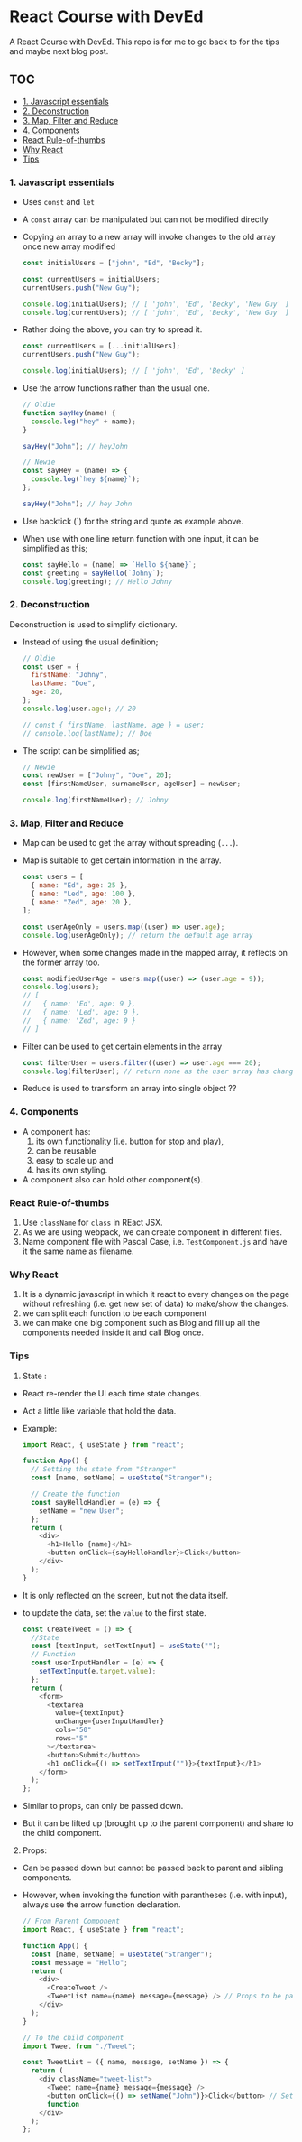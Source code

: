 # React Course with DevEd

A React Course with DevEd. This repo is for me to go back to for the tips and maybe next blog post.

## TOC

- [1. Javascript essentials](#1-javascript-essentials)
- [2. Deconstruction](#2-deconstruction)
- [3. Map, Filter and Reduce](#3-map,-filter-and-reduce)
- [4. Components](#4-components)
- [React Rule-of-thumbs](#react-rule-of-thumbs)
- [Why React](#why-react)
- [Tips](#tips)

### 1. Javascript essentials

- Uses `const` and `let`
- A `const` array can be manipulated but can not be modified directly
- Copying an array to a new array will invoke changes to the old array once new array modified

  ```javascript
  const initialUsers = ["john", "Ed", "Becky"];

  const currentUsers = initialUsers;
  currentUsers.push("New Guy");

  console.log(initialUsers); // [ 'john', 'Ed', 'Becky', 'New Guy' ]
  console.log(currentUsers); // [ 'john', 'Ed', 'Becky', 'New Guy' ]
  ```

- Rather doing the above, you can try to spread it.

  ```javascript
  const currentUsers = [...initialUsers];
  currentUsers.push("New Guy");

  console.log(initialUsers); // [ 'john', 'Ed', 'Becky' ]
  ```

- Use the arrow functions rather than the usual one.

  ```javascript
  // Oldie
  function sayHey(name) {
    console.log("hey" + name);
  }

  sayHey("John"); // heyJohn
  ```

  ```javascript
  // Newie
  const sayHey = (name) => {
    console.log(`hey ${name}`);
  };

  sayHey("John"); // hey John
  ```

- Use backtick (`) for the string and quote as example above.
- When use with one line return function with one input, it can be simplified as this;

  ```javascript
  const sayHello = (name) => `Hello ${name}`;
  const greeting = sayHello(`Johny`);
  console.log(greeting); // Hello Johny
  ```

### 2. Deconstruction

Deconstruction is used to simplify dictionary.

- Instead of using the usual definition;

  ```javascript
  // Oldie
  const user = {
    firstName: "Johny",
    lastName: "Doe",
    age: 20,
  };
  console.log(user.age); // 20

  // const { firstName, lastName, age } = user;
  // console.log(lastName); // Doe
  ```

- The script can be simplified as;

  ```javascript
  // Newie
  const newUser = ["Johny", "Doe", 20];
  const [firstNameUser, surnameUser, ageUser] = newUser;

  console.log(firstNameUser); // Johny
  ```

### 3. Map, Filter and Reduce

- Map can be used to get the array without spreading (`...`).
- Map is suitable to get certain information in the array.

  ```javascript
  const users = [
    { name: "Ed", age: 25 },
    { name: "Led", age: 100 },
    { name: "Zed", age: 20 },
  ];

  const userAgeOnly = users.map((user) => user.age);
  console.log(userAgeOnly); // return the default age array
  ```

- However, when some changes made in the mapped array, it reflects on the former array too.

  ```javascript
  const modifiedUserAge = users.map((user) => (user.age = 9));
  console.log(users);
  // [
  //   { name: 'Ed', age: 9 },
  //   { name: 'Led', age: 9 },
  //   { name: 'Zed', age: 9 }
  // ]
  ```

- Filter can be used to get certain elements in the array

  ```javascript
  const filterUser = users.filter((user) => user.age === 20);
  console.log(filterUser); // return none as the user array has changed.
  ```

- Reduce is used to transform an array into single object ??

### 4. Components

- A component has:
  1. its own functionality (i.e. button for stop and play),
  2. can be reusable
  3. easy to scale up and
  4. has its own styling.
- A component also can hold other component(s).

### React Rule-of-thumbs

1. Use `className` for `class` in REact JSX.
2. As we are using webpack, we can create component in different files.
3. Name component file with Pascal Case, i.e. `TestComponent.js` and have it the same name as filename.

### Why React

1. It is a dynamic javascript in which it react to every changes on the page without refreshing (i.e. get new set of data) to make/show the changes.
2. we can split each function to be each component
3. we can make one big component such as Blog and fill up all the components needed inside it and call Blog once.

### Tips

1. State :

- React re-render the UI each time state changes.
- Act a little like variable that hold the data.
- Example:

  ```javascript
  import React, { useState } from "react";

  function App() {
    // Setting the state from "Stranger"
    const [name, setName] = useState("Stranger");

    // Create the function
    const sayHelloHandler = (e) => {
      setName = "new User";
    };
    return (
      <div>
        <h1>Hello {name}</h1>
        <button onClick={sayHelloHandler}>Click</button>
      </div>
    );
  }
  ```

- It is only reflected on the screen, but not the data itself.
- to update the data, set the `value` to the first state.

  ```javascript
  const CreateTweet = () => {
    //State
    const [textInput, setTextInput] = useState("");
    // Function
    const userInputHandler = (e) => {
      setTextInput(e.target.value);
    };
    return (
      <form>
        <textarea
          value={textInput}
          onChange={userInputHandler}
          cols="50"
          rows="5"
        ></textarea>
        <button>Submit</button>
        <h1 onClick={() => setTextInput("")}>{textInput}</h1>
      </form>
    );
  };
  ```

- Similar to props, can only be passed down.
- But it can be lifted up (brought up to the parent component) and share to the child component.

2. Props:

- Can be passed down but cannot be passed back to parent and sibling components.
- However, when invoking the function with parantheses (i.e. with input), always use the arrow function declaration.

  ```javascript
  // From Parent Component
  import React, { useState } from "react";

  function App() {
    const [name, setName] = useState("Stranger");
    const message = "Hello";
    return (
      <div>
        <CreateTweet />
        <TweetList name={name} message={message} /> // Props to be passed down
      </div>
    );
  }

  // To the child component
  import Tweet from "./Tweet";

  const TweetList = ({ name, message, setName }) => {
    return (
      <div className="tweet-list">
        <Tweet name={name} message={message} />
        <button onClick={() => setName("John")}>Click</button> // Setting the arrow
        function
      </div>
    );
  };
  ```
